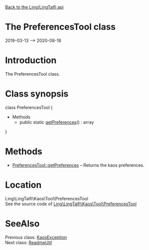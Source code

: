 [Back to the Ling/LingTalfi api](https://github.com/lingtalfi/LingTalfi/blob/master/doc/api/Ling/LingTalfi.md)



The PreferencesTool class
================
2019-03-13 --> 2020-08-18






Introduction
============

The PreferencesTool class.



Class synopsis
==============


class <span class="pl-k">PreferencesTool</span>  {

- Methods
    - public static [getPreferences](https://github.com/lingtalfi/LingTalfi/blob/master/doc/api/Ling/LingTalfi/Kaos/Tool/PreferencesTool/getPreferences.md)() : array

}






Methods
==============

- [PreferencesTool::getPreferences](https://github.com/lingtalfi/LingTalfi/blob/master/doc/api/Ling/LingTalfi/Kaos/Tool/PreferencesTool/getPreferences.md) &ndash; Returns the kaos preferences.





Location
=============
Ling\LingTalfi\Kaos\Tool\PreferencesTool<br>
See the source code of [Ling\LingTalfi\Kaos\Tool\PreferencesTool](https://github.com/lingtalfi/LingTalfi/blob/master/Kaos/Tool/PreferencesTool.php)



SeeAlso
==============
Previous class: [KaosException](https://github.com/lingtalfi/LingTalfi/blob/master/doc/api/Ling/LingTalfi/Kaos/Exception/KaosException.md)<br>Next class: [ReadmeUtil](https://github.com/lingtalfi/LingTalfi/blob/master/doc/api/Ling/LingTalfi/Kaos/Util/ReadmeUtil.md)<br>
